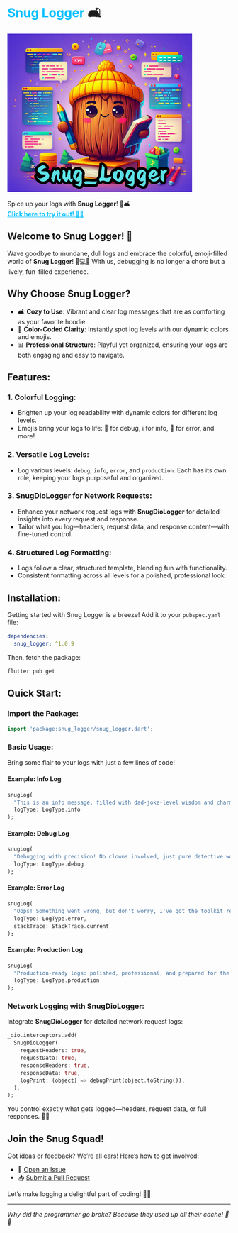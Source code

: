 # <span style="color:#00bfff;">Snug Logger</span> 🛋️

![Snug Logger Feature Graphic](https://github.com/wmtrnsapanzaveri/snug_logger/blob/main/assets/images/snug_logger_feature_graphic.png)

<span> Spice up your logs with **Snug Logger**! 🎉🛋️ <br>
<a href="https://app.commanddash.io/agent/github_wmtrnsapanzaveri_snug_logger" style="font-weight:bold; color:#00bfff;">Click here to try it out! 🚀✨</a>  
</span>

## Welcome to Snug Logger! 🚀

Wave goodbye to mundane, dull logs and embrace the colorful, emoji-filled world of **Snug Logger**! 🎉💻✨ With us, debugging is no longer a chore but a lively, fun-filled experience.

## Why Choose Snug Logger?

- 🛋️ **Cozy to Use**: Vibrant and clear log messages that are as comforting as your favorite hoodie.
- 🎨 **Color-Coded Clarity**: Instantly spot log levels with our dynamic colors and emojis.
- 📊 **Professional Structure**: Playful yet organized, ensuring your logs are both engaging and easy to navigate.

## Features:

### 1. **Colorful Logging**:
- Brighten up your log readability with dynamic colors for different log levels.
- Emojis bring your logs to life: 🐞 for debug, ℹ️ for info, 🚨 for error, and more!

### 2. **Versatile Log Levels**:
- Log various levels: `debug`, `info`, `error`, and `production`. Each has its own role, keeping your logs purposeful and organized.

### 3. **SnugDioLogger for Network Requests**:
- Enhance your network request logs with **SnugDioLogger** for detailed insights into every request and response.
- Tailor what you log—headers, request data, and response content—with fine-tuned control.

### 4. **Structured Log Formatting**:
- Logs follow a clear, structured template, blending fun with functionality.
- Consistent formatting across all levels for a polished, professional look.

## Installation:

Getting started with Snug Logger is a breeze! Add it to your `pubspec.yaml` file:

```yaml
dependencies:
  snug_logger: ^1.0.9
```

Then, fetch the package:

```bash
flutter pub get
```

## Quick Start:

### Import the Package:

```dart
import 'package:snug_logger/snug_logger.dart';
```

### Basic Usage:

Bring some flair to your logs with just a few lines of code!

#### Example: Info Log

```dart
snugLog(
  "This is an info message, filled with dad-joke-level wisdom and charm! 👨‍👧‍👦🤣", 
  logType: LogType.info
);
```

#### Example: Debug Log

```dart
snugLog(
  "Debugging with precision! No clowns involved, just pure detective work. 🤡🔍", 
  logType: LogType.debug
);
```

#### Example: Error Log

```dart
snugLog(
  "Oops! Something went wrong, but don't worry, I've got the toolkit ready! 🦸‍♂️🔧", 
  logType: LogType.error,
  stackTrace: StackTrace.current
);
```

#### Example: Production Log

```dart
snugLog(
  "Production-ready logs: polished, professional, and prepared for the spotlight! 🎭😄", 
  logType: LogType.production
);
```

### Network Logging with SnugDioLogger:

Integrate **SnugDioLogger** for detailed network request logs:

```dart
_dio.interceptors.add(
  SnugDioLogger(
    requestHeaders: true,
    requestData: true,
    responseHeaders: true,
    responseData: true,
    logPrint: (object) => debugPrint(object.toString()),
  ),
);
```

You control exactly what gets logged—headers, request data, or full responses. 🕵️‍♂️

## Join the Snug Squad!

Got ideas or feedback? We’re all ears! Here’s how to get involved:

- 💬 [Open an Issue](https://github.com/wmtrnsapanzaveri/snug_logger/issues)
- 📥 [Submit a Pull Request](https://github.com/wmtrnsapanzaveri/snug_logger/pulls)

Let’s make logging a delightful part of coding! 🚀✨

---

*Why did the programmer go broke? Because they used up all their cache! 💸😄*

